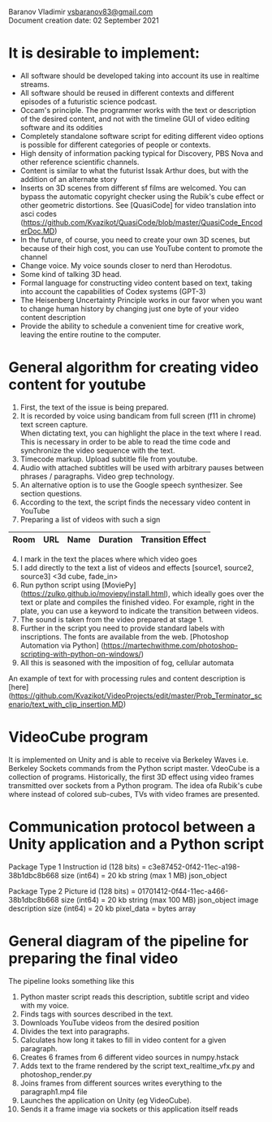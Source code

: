 Baranov Vladimir vsbaranov83@gmail.com <br>
Document creation date: 02 September 2021


# It is desirable to implement:

* All software should be developed taking into account its use in realtime streams.
* All software should be reused in different contexts and different episodes of a futuristic science podcast.
* Occam's principle. The programmer works with the text or description of the desired content, and not with the timeline GUI of video editing software and its oddities
* Completely standalone software script for editing different video options is possible for different categories of people or contexts.
* High density of information packing typical for Discovery, PBS Nova and other reference scientific channels.
* Content is similar to what the futurist Issak Arthur does, but with the addition of an alternate story
* Inserts on 3D scenes from different sf films are welcomed. You can bypass the automatic copyright checker using the Rubik's cube effect or other geometric distortions. See [QuasiCode] for video translation into asci codes (https://github.com/Kvazikot/QuasiCode/blob/master/QuasiCode_EncoderDoc.MD)
* In the future, of course, you need to create your own 3D scenes, but because of their high cost, you can use YouTube content to promote the channel
* Change voice. My voice sounds closer to nerd than Herodotus.
* Some kind of talking 3D head.
* Formal language for constructing video content based on text, taking into account the capabilities of Codex systems (GPT-3)
* The Heisenberg Uncertainty Principle works in our favor when you want to change human history by changing just one byte of your video content description
* Provide the ability to schedule a convenient time for creative work, leaving the entire routine to the computer.



# General algorithm for creating video content for youtube
1. First, the text of the issue is being prepared.
2. It is recorded by voice using bandicam from full screen (f11 in chrome) text screen capture. <br/>
   When dictating text, you can highlight the place in the text where I read. <br/>
   This is necessary in order to be able to read the time code and synchronize the video sequence with the text. <br/>
3. Timecode markup. Upload subtitle file from youtube.
4. Audio with attached subtitles will be used with arbitrary pauses between phrases / paragraphs. Video grep technology.
5. An alternative option is to use the Google speech synthesizer. See section questions.
6. According to the text, the script finds the necessary video content in YouTube
7. Preparing a list of videos with such a sign

Room | URL | Name | Duration | Transition Effect |
| --- | --- | --- | --- | --- |


4. I mark in the text the places where which video goes
5. I add directly to the text a list of videos and effects [source1, source2, source3] <3d cube, fade_in>
6. Run python script using [MoviePy] (https://zulko.github.io/moviepy/install.html),
which ideally goes over the text or plate and compiles the finished video.
For example, right in the plate, you can use a keyword to indicate the transition between videos.
7. The sound is taken from the video prepared at stage 1.
8. Further in the script you need to provide standard labels with inscriptions.
The fonts are available from the web.
[Photoshop Automation via Python] (https://martechwithme.com/photoshop-scripting-with-python-on-windows/)
9. All this is seasoned with the imposition of fog, cellular automata

An example of text for with processing rules and content description is [here] (https://github.com/Kvazikot/VideoProjects/edit/master/Prob_Terminator_scenario/text_with_clip_insertion.MD)

# VideoCube program
It is implemented on Unity and is able to receive via Berkeley Waves i.e. Berkeley Sockets commands from the Python script master.
VdeoCube is a collection of programs. Historically, the first 3D effect using video frames transmitted over sockets from a Python program.
The idea of ​​a Rubik's cube where instead of colored sub-cubes, TVs with video frames are presented.

# Communication protocol between a Unity application and a Python script
Package Type 1 Instruction
id (128 bits) = c3e87452-0f42-11ec-a198-38b1dbc8b668
size (int64) = 20 kb
string (max 1 MB) json_object

Package Type 2 Picture
id (128 bits) = 01701412-0f44-11ec-a466-38b1dbc8b668
size (int64) = 20 kb
string (max 100 MB) json_object image description
size (int64) = 20 kb
pixel_data = bytes array



# General diagram of the pipeline for preparing the final video
The pipeline looks something like this
1. Python master script reads this description, subtitle script and video with my voice.
2. Finds tags with sources described in the text.
3. Downloads YouTube videos from the desired position
4. Divides the text into paragraphs.
5. Calculates how long it takes to fill in video content for a given paragraph.
6. Creates 6 frames from 6 different video sources in numpy.hstack
7. Adds text to the frame rendered by the script text_realtime_vfx.py and photoshop_render.py
8. Joins frames from different sources writes everything to the paragraph1.mp4 file
9. Launches the application on Unity (eg VideoCube).
10. Sends it a frame image via sockets or this application itself reads
